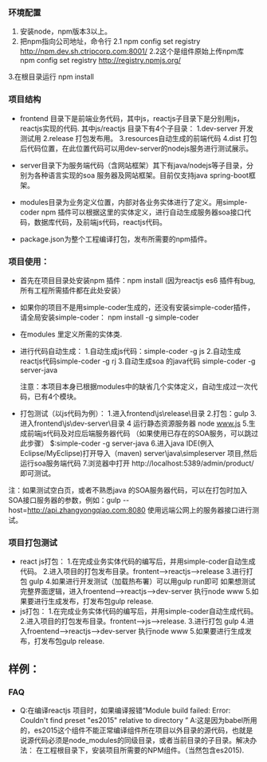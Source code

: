 

### 环境配置
1. 安装node，npm版本3以上。
2. 把npm指向公司地址，命令行
2.1
npm config set registry http://npm.dev.sh.ctripcorp.com:8001/
2.2这个是组件原始上传npm库
npm config set registry http://registry.npmjs.org/

3.在根目录运行
npm install


### 项目结构
- frontend 目录下是前端业务代码，其中js，reactjs子目录下是分别用js，reactjs实现的代码.
  其中js/reactjs 目录下有4个子目录：
  1.dev-server 开发测试用
  2.release 打包发布用。
  3.resources自动生成的前端代码
  4.dist 打包后代码位置，在此位置代码可以用dev-server的nodejs服务进行测试展示。
- server目录下为服务端代码（含网站框架）其下有java/nodejs等子目录，分别为各种语言实现的soa 服务器及网站框架。目前仅支持java spring-boot框架。

- modules目录为业务定义位置，内部对各业务实体进行了定义。用simple-coder npm 插件可以根据这里的实体定义，进行自动生成服务器soa接口代码，数据库代码，及前端js代码，reactjs代码。
- package.json为整个工程编译打包，发布所需要的npm插件。

### 项目使用：
- 首先在项目目录处安装npm 插件：npm install (因为reactjs es6 插件有bug,所有工程所需插件都在此处安装）
- 如果你的项目不是用simple-coder生成的，还没有安装simple-coder插件，请全局安装simple-coder： npm install -g simple-coder
- 在modules 里定义所需的实体类.
- 进行代码自动生成：
  1.自动生成js代码：simple-coder -g js
  2.自动生成reactjs代码simple-coder -g rj
  3.自动生成soa 的java代码 simple-coder -g server-java
  
  注意：本项目本身已根据modules中的缺省几个实体定义，自动生成过一次代码，已有4个模块。
- 打包测试（以js代码为例）：
  1.进入frontend\js\release\目录
  2.打包：gulp
  3.进入frontend\js\dev-server\目录
  4 运行静态资源服务器 node www.js
  5.生成前端js代码及对应后端服务器代码 （如果使用已存在的SOA服务，可以跳过此步骤）
      $:simple-coder -g server-java
  6.进入java IDE(例入Eclipse/MyEclipse)打开导入（maven) server\java\simpleserver  项目,然后运行soa服务端代码
  7.浏览器中打开 http://localhost:5389/admin/product/ 即可测试。
  
 注：如果测试空白页，或者不熟悉java 的SOA服务器代码，可以在打包时加入SOA接口服务器的参数，例如：gulp --host=http://api.zhangyongqiao.com:8080
 使用远端公网上的服务器接口进行测试。

 
### 项目打包测试
- react js打包：
  1.在完成业务实体代码的编写后，并用simple-coder自动生成代码。
  2.进入项目的打包发布目录。frontent-->reactjs-->release
  3.进行打包 gulp
  4.如果进行开发测试（加载热布署）可以用gulp run即可
    如果想测试完整界面逻辑，进入froentend-->reactjs-->dev-server
    执行node www
  5.如果要进行生成发布，打发布包gulp release.
- js打包：
   1.在完成业务实体代码的编写后，并用simple-coder自动生成代码。
   2.进入项目的打包发布目录。frontent-->js-->release.
   3.进行打包 gulp
   4.进入froentend-->reactjs-->dev-server
     执行node www
   5.如果要进行生成发布，打发布包gulp release.
   
## 样例：


### FAQ
- Q:在编译reactjs 项目时，如果编译报错“Module build failed: Error: Couldn't find preset "es2015" relative to directory ”
A:这是因为babel所用的，es2015这个组件不能正常编译组件所在项目以外目录的源代码，也就是说源代码必须是node_modules的同级目录，或者当前目录的子目录。解决办法：
在工程根目录下，安装项目所需要的NPM组件。（当然包含es2015).


